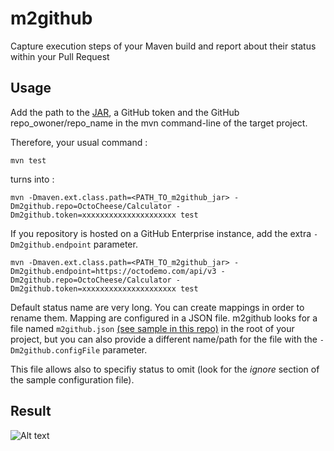 # m2github

Capture execution steps of your Maven build and report about their status within your Pull Request

## Usage
Add the path to the [JAR](https://github.com/helaili/m2github/releases/download/0.0.3/m2github-0.0.3-release.jar), a GitHub token and the GitHub repo_owoner/repo_name in the mvn command-line of the target project. 

Therefore, your usual command : 
```
mvn test
```
turns into : 
```
mvn -Dmaven.ext.class.path=<PATH_TO_m2github_jar> -Dm2github.repo=OctoCheese/Calculator -Dm2github.token=xxxxxxxxxxxxxxxxxxxxx test
```
If you repository is hosted on a GitHub Enterprise instance, add the extra ```-Dm2github.endpoint``` parameter. 
```
mvn -Dmaven.ext.class.path=<PATH_TO_m2github_jar> -Dm2github.endpoint=https://octodemo.com/api/v3 -Dm2github.repo=OctoCheese/Calculator -Dm2github.token=xxxxxxxxxxxxxxxxxxxxx test
```

Default status name are very long. You can create mappings in order to rename them. Mapping are configured in a JSON file. m2github looks for a file named ```m2github.json``` [(see sample in this repo)](./m2github.json) in the root of your project, but you can also provide a different name/path for the file with the ```-Dm2github.configFile``` parameter.

This file allows also to specifiy status to omit (look for the *ignore* section of the sample configuration file).

## Result

![Alt text](/../screenshots/status.png?raw=true "GitHub Status from Maven")

